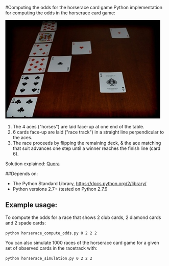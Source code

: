 #Computing the odds for the horserace card game
Python implementation for computing the odds in the horserace card game:

![Example of the horserace card game in progress](/images/horserace.jpeg?raw=true "Example of the horserace card game in progress")

1. The 4 aces ("horses") are laid face-up at one end of the table.
2. 6 cards face-up are laid ("race track") in a straight line perpendicular to the aces.
3. The race proceeds by flipping the remaining deck, & the ace matching that suit advances one step until a winner reaches the finish line (card 6).

Solution explained: [Quora](https://www.quora.com/What-are-the-odds-for-the-horserace-card-game)

##<a name="depends-on">Depends on:</a>
- The Python Standard Library, https://docs.python.org/2/library/
- Python versions 2.7+ (tested on Python 2.7.9 

## Example usage:
To compute the odds for a race that shows 2 club cards, 2 diamond cards and 2 spade cards:

```python horserace_compute_odds.py 0 2 2 2```

You can also simulate 1000 races of the horserace card game for a given set of observed cards in the racetrack with:

```python horserace_simulation.py 0 2 2 2```
